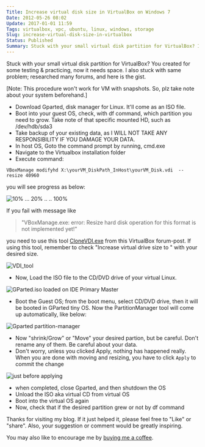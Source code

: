 ```yaml
---
Title: Increase virtual disk size in VirtualBox on Windows 7
Date: 2012-05-26 08:02
Update: 2017-01-01 11:59
Tags: virtualbox, vpc, ubuntu, linux, windows, storage
Slug: increase-virtual-disk-size-in-virtualbox
Status: Published
Summary: Stuck with your small virtual disk partition for VirtualBox? I also stuck with same problem; researched many forums, and here is the gist. Find out how.
---
```

 
Stuck with your small virtual disk partition for VirtualBox? You created for some testing & practicing, now it needs space. I also stuck with same problem; researched many forums, and here is the gist.

[Note: This procedure won't work for VM with snapshots. So, plz take note about your system beforehand.]

 * Download Gparted, disk manager for Linux. It'll come as an ISO file.
 * Boot into your guest OS, check,  with df command,  which partition you need to grow. Take note of that specific mounted HD, such as /dev/hdb/sda3
 * Take backup of your existing data, as I WILL NOT TAKE ANY RESPONSIBILITY IF YOU DAMAGE YOUR DATA.
 * In host OS, Goto the command prompt by running, cmd.exe
 * Navigate to the Virtualbox installation folder
 * Execute command: 
     
`VBoxManage modifyhd X:\yourVM_DiskPath_InHost\yourVM_Disk.vdi  --resize 40960`
     
  you will see progress as below:

![10% ... 20% .. .. 100%](http://i.imgur.com/iYORelg.png)
 
  If you fail with message like

> "VBoxManage.exe: error: Resize hard disk operation for this format is not implemented yet!"

  you need to use this tool [CloneVDI.exe](https://forums.virtualbox.org/download/file.php?id=7579) from this VirtualBox forum-post. If using this tool, remember to check "Increase virtual drive size to " with your desired size.

![VDI_tool](http://i.imgur.com/YB49ZVk.png)

 * Now, Load the ISO file to the CD/DVD drive of your virtual Linux.

![GParted.iso loaded on IDE Primary Master](http://i.imgur.com/UKyPkl8.png)

 * Boot the Guest OS; from the boot menu, select CD/DVD drive, then it will be booted in GParted tiny OS. Now the PartitionManager tool will come up automatically, like below:

![Gparted partition-manager](http://i.imgur.com/aK9kAtK.jpg)

 * Now "shrink/Grow" or "Move" your desired partion, but be careful. Don't rename any of them. Be careful about your data.
 * Don't worry, unless you clicked Apply, nothing has happened really. When you are done with moving and resizing, you have to click `Apply` to commit the change

![just before applying](http://i.imgur.com/wUMCHVQ.jpg)

 * when completed, close Gparted, and then shutdown the OS
 * Unload the ISO aka virtual CD from virtual OS
 * Boot into the virtual OS again
 * Now, check that if the desired partition grew or not by df command

Thanks for visiting my blog. If it just helped it, please feel free to "Like" or "share".  Also, your suggestion or comment would be greatly inspiring.

You may also like to encourage me by [buying me a coffee](paypal.me/kmonsoor/).
